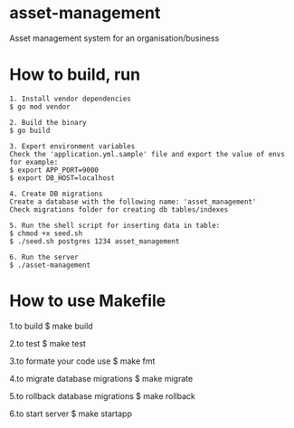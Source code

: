 # asset-management
Asset management system for an organisation/business

# How to build, run
```
1. Install vendor dependencies
$ go mod vendor

2. Build the binary
$ go build

3. Export environment variables
Check the 'application.yml.sample' file and export the value of envs
for example:
$ export APP_PORT=9000
$ export DB_HOST=localhost

4. Create DB migrations
Create a database with the following name: 'asset_management'
Check migrations folder for creating db tables/indexes

5. Run the shell script for inserting data in table:
$ chmod +x seed.sh
$ ./seed.sh postgres 1234 asset_management

6. Run the server
$ ./asset-management
```
# How to use Makefile 

1.to build
$ make build

2.to test 
$ make test

3.to formate your code use
$ make fmt

4.to migrate database migrations
$ make migrate

5.to rollback database migrations
$ make rollback

6.to start server
$ make startapp